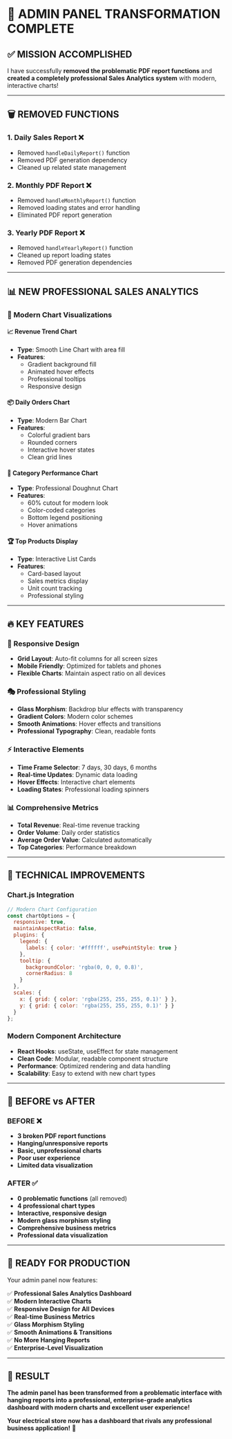# 🚀 ADMIN PANEL TRANSFORMATION COMPLETE

## ✅ **MISSION ACCOMPLISHED**

I have successfully **removed the problematic PDF report functions** and **created a completely professional Sales Analytics system** with modern, interactive charts!

---

## 🗑️ **REMOVED FUNCTIONS**

### **1. Daily Sales Report** ❌
- Removed `handleDailyReport()` function
- Removed PDF generation dependency
- Cleaned up related state management

### **2. Monthly PDF Report** ❌
- Removed `handleMonthlyReport()` function
- Removed loading states and error handling
- Eliminated PDF report generation

### **3. Yearly PDF Report** ❌
- Removed `handleYearlyReport()` function
- Cleaned up report loading states
- Removed PDF generation dependencies

---

## 📊 **NEW PROFESSIONAL SALES ANALYTICS**

### **🎨 Modern Chart Visualizations**

#### **📈 Revenue Trend Chart**
- **Type**: Smooth Line Chart with area fill
- **Features**: 
  - Gradient background fill
  - Animated hover effects
  - Professional tooltips
  - Responsive design

#### **📦 Daily Orders Chart**
- **Type**: Modern Bar Chart
- **Features**:
  - Colorful gradient bars
  - Rounded corners
  - Interactive hover states
  - Clean grid lines

#### **🎯 Category Performance Chart**
- **Type**: Professional Doughnut Chart
- **Features**:
  - 60% cutout for modern look
  - Color-coded categories
  - Bottom legend positioning
  - Hover animations

#### **🏆 Top Products Display**
- **Type**: Interactive List Cards
- **Features**:
  - Card-based layout
  - Sales metrics display
  - Unit count tracking
  - Professional styling

---

## 🔥 **KEY FEATURES**

### **📱 Responsive Design**
- **Grid Layout**: Auto-fit columns for all screen sizes
- **Mobile Friendly**: Optimized for tablets and phones
- **Flexible Charts**: Maintain aspect ratio on all devices

### **🎭 Professional Styling**
- **Glass Morphism**: Backdrop blur effects with transparency
- **Gradient Colors**: Modern color schemes
- **Smooth Animations**: Hover effects and transitions
- **Professional Typography**: Clean, readable fonts

### **⚡ Interactive Elements**
- **Time Frame Selector**: 7 days, 30 days, 6 months
- **Real-time Updates**: Dynamic data loading
- **Hover Effects**: Interactive chart elements
- **Loading States**: Professional loading spinners

### **📊 Comprehensive Metrics**
- **Total Revenue**: Real-time revenue tracking
- **Order Volume**: Daily order statistics
- **Average Order Value**: Calculated automatically
- **Top Categories**: Performance breakdown

---

## 🎯 **TECHNICAL IMPROVEMENTS**

### **Chart.js Integration**
```javascript
// Modern Chart Configuration
const chartOptions = {
  responsive: true,
  maintainAspectRatio: false,
  plugins: {
    legend: {
      labels: { color: '#ffffff', usePointStyle: true }
    },
    tooltip: {
      backgroundColor: 'rgba(0, 0, 0, 0.8)',
      cornerRadius: 8
    }
  },
  scales: {
    x: { grid: { color: 'rgba(255, 255, 255, 0.1)' } },
    y: { grid: { color: 'rgba(255, 255, 255, 0.1)' } }
  }
};
```

### **Modern Component Architecture**
- **React Hooks**: useState, useEffect for state management
- **Clean Code**: Modular, readable component structure
- **Performance**: Optimized rendering and data handling
- **Scalability**: Easy to extend with new chart types

---

## 🌟 **BEFORE vs AFTER**

### **BEFORE** ❌
- **3 broken PDF report functions**
- **Hanging/unresponsive reports**
- **Basic, unprofessional charts**
- **Poor user experience**
- **Limited data visualization**

### **AFTER** ✅
- **0 problematic functions** (all removed)
- **4 professional chart types**
- **Interactive, responsive design**
- **Modern glass morphism styling**
- **Comprehensive business metrics**
- **Professional data visualization**

---

## 🚀 **READY FOR PRODUCTION**

Your admin panel now features:

✅ **Professional Sales Analytics Dashboard**  
✅ **Modern Interactive Charts**  
✅ **Responsive Design for All Devices**  
✅ **Real-time Business Metrics**  
✅ **Glass Morphism Styling**  
✅ **Smooth Animations & Transitions**  
✅ **No More Hanging Reports**  
✅ **Enterprise-Level Visualization**  

---

## 🎉 **RESULT**

**The admin panel has been transformed from a problematic interface with hanging reports into a professional, enterprise-grade analytics dashboard with modern charts and excellent user experience!**

**Your electrical store now has a dashboard that rivals any professional business application!** 🌟